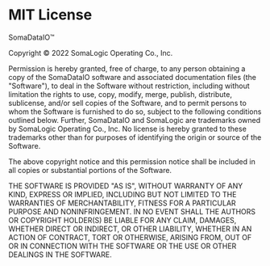 # MIT License

SomaDataIO™

Copyright © 2022 SomaLogic Operating Co., Inc.

Permission is hereby granted, free of charge, to any person obtaining
a copy of the SomaDataIO software and associated documentation files
(the "Software"), to deal in the Software without restriction,
including without limitation the rights to use, copy, modify, merge,
publish, distribute, sublicense, and/or sell copies of the Software,
and to permit persons to whom the Software is furnished to do so,
subject to the following conditions outlined below.  Further,
SomaDataIO and SomaLogic are trademarks owned by SomaLogic Operating Co., Inc.
No license is hereby granted to these trademarks other than for purposes
of identifying the origin or source of the Software.

The above copyright notice and this permission notice shall be
included in all copies or substantial portions of the Software.

THE SOFTWARE IS PROVIDED "AS IS", WITHOUT WARRANTY OF ANY KIND,
EXPRESS OR IMPLIED, INCLUDING BUT NOT LIMITED TO THE WARRANTIES OF
MERCHANTABILITY, FITNESS FOR A PARTICULAR PURPOSE AND NONINFRINGEMENT.
IN NO EVENT SHALL THE AUTHORS OR COPYRIGHT HOLDER(S) BE LIABLE FOR
ANY CLAIM, DAMAGES, WHETHER DIRECT OR INDIRECT, OR OTHER LIABILITY,
WHETHER IN AN ACTION OF CONTRACT, TORT OR OTHERWISE, ARISING FROM,
OUT OF OR IN CONNECTION WITH THE SOFTWARE OR THE USE OR OTHER DEALINGS
IN THE SOFTWARE.
